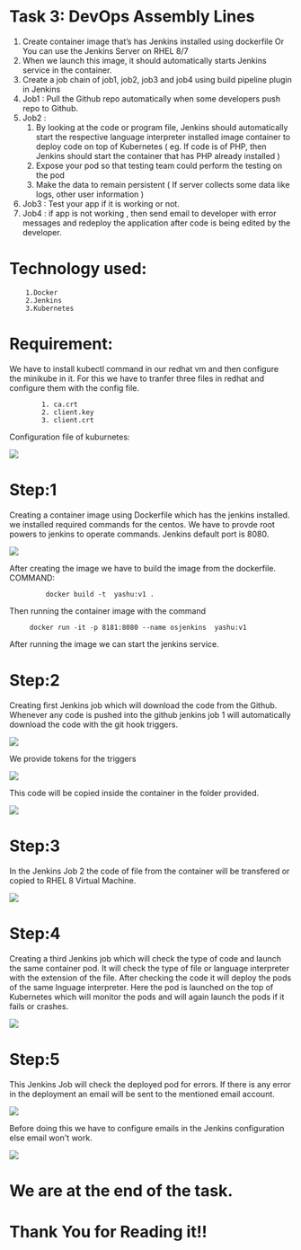 
# Task 3: DevOps Assembly Lines 

1. Create container image that’s has Jenkins installed using
   dockerfile  Or You can use the Jenkins Server on RHEL 8/7
2. When we launch this image, it should automatically starts 
   Jenkins service in the container.
3. Create a job chain of job1, job2, job3 and  job4 using 
   build pipeline plugin in Jenkins 
4. Job1 : Pull  the Github repo automatically when some developers
   push repo to Github.
5. Job2 : 
    1. By looking at the code or program file, Jenkins should 
    automatically start the respective language interpreter
    installed image container to deploy code on top of Kubernetes
    ( eg. If code is of  PHP, then Jenkins should start the container 
    that has PHP already installed )
    2.  Expose your pod so that testing team could perform the testing on 
    the pod
    3. Make the data to remain persistent ( If server collects some data 
    like logs, other user information )
6.  Job3 : Test your app if it  is working or not.
7.  Job4 : if app is not working , then send email to developer with error
    messages and redeploy the application after code is being edited by
    the developer.
    
# Technology used:
 
        1.Docker
        2.Jenkins
        3.Kubernetes
 
 
# Requirement:

We have to install kubectl command in our redhat vm and then configure the minikube in it. For this we have to tranfer three files in redhat and configure them with the config file.
     
            1. ca.crt
            2. client.key
            3. client.crt
            
Configuration file of kuburnetes:


<img src="config33.png">


# Step:1
Creating a container image using Dockerfile which has the jenkins installed.
we installed  required commands for the centos. We have to provde root powers to jenkins to operate  commands. Jenkins default port 
is 8080.


<img src="dockerfile3.png"   >

After creating the image we have to build the image from the dockerfile.
COMMAND: 
             
             docker build -t  yashu:v1 .
         
Then running the container image with the command 
       
         docker run -it -p 8181:8080 --name osjenkins  yashu:v1
         

After running the image we can start the jenkins service.

# Step:2

Creating first Jenkins job which will download the code from the Github.
Whenever any code is pushed into the github jenkins job 1 will automatically 
download the code with the git  hook triggers. 



<img src="job1giturl3.png" >


We provide tokens for the triggers 



<img src="job1token3.png"  >



This code will be copied inside the container in the folder provided.



<img src="copyjob13.png" >


# Step:3

In the Jenkins Job 2 the code of file from the container will be transfered or copied to RHEL 8 Virtual Machine.



<img src="job2copyfiles3.png" >


# Step:4

Creating a third Jenkins job which will check the type of code and launch the same container pod. It will check the type of file or language interpreter with the extension of the file. After checking the code it will deploy the pods of the same lnguage interpreter.
Here the pod is launched on the top of Kubernetes which will monitor the pods and will again launch the pods if it fails or crashes.



<img src="job33.png">



# Step:5


This  Jenkins Job will check the  deployed pod for errors. If there is any error in the deployment an email will be sent to the mentioned email account. 


<img src="copyjob13.png"   >


Before doing this we have to configure emails in the Jenkins configuration else email won't work.


<img src="job4email3.png" >




# We are at the end of the task.
# Thank You for Reading it!!


